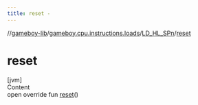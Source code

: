 ```yaml
---
title: reset -
---
```

//[gameboy-lib](../../index.md)/[gameboy.cpu.instructions.loads](../index.md)/[LD_HL_SPn](index.md)/[reset](reset.md)



# reset  
[jvm]  
Content  
open override fun [reset](reset.md)()  



